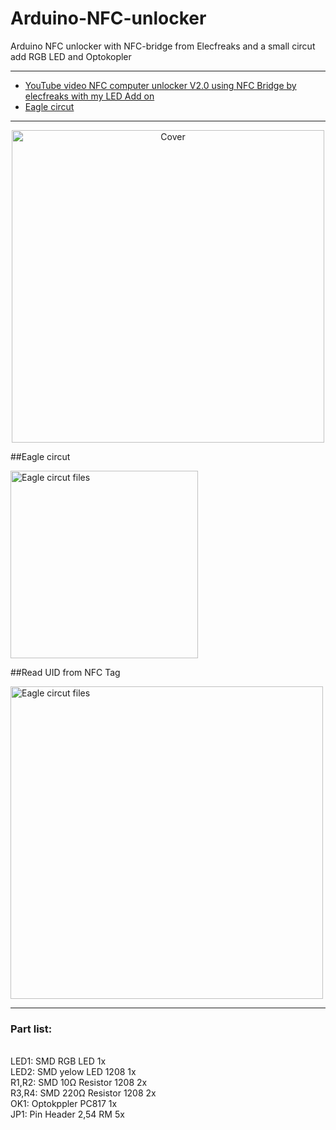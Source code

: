 # Arduino-NFC-unlocker
Arduino NFC unlocker with NFC-bridge from Elecfreaks and a small circut add RGB LED and Optokopler

* * *

+ [YouTube video NFC computer unlocker V2.0 using NFC Bridge by elecfreaks with my LED Add on](https://www.youtube.com/watch?v=7boodr89aAs)
+ [Eagle circut](#eagle)

* * *


<p><center><img src="https://github.com/oxinon/Arduino-NFC-unlocker/blob/master/picture/Arduino-NFC-Reader.png" alt="Cover" width="500"></center></p>



##<a name="eagle"></a>Eagle circut

<p><img src="https://github.com/oxinon/Arduino-NFC-unlocker/blob/master/picture/NFC-PCB1.png" alt="Eagle circut files" width="300"></a></p>


##<a name="eagle"></a>Read UID from NFC Tag

<p><img src="https://github.com/oxinon/Arduino-NFC-unlocker/blob/master/picture/Arduino-Seriell-Monitor2.png" alt="Eagle circut files" width="500"></a></p>

<hr>
<h3>Part list:</h3><br>
LED1: SMD RGB LED 1x<br>
LED2: SMD yelow LED 1208 1x<br>
R1,R2: SMD  10Ω Resistor 1208  2x<br>
R3,R4: SMD 220Ω Resistor 1208  2x<br>
OK1: Optokppler PC817 1x<br>
JP1: Pin Header 2,54 RM 5x<br>


